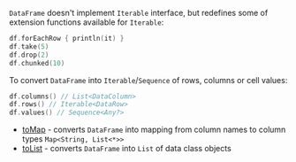 [//]: # (title: Interop with Stdlib)

<!---IMPORT org.jetbrains.kotlinx.dataframe.samples.api.Access-->

`DataFrame` doesn't implement `Iterable` interface, but redefines some of extension functions available for `Iterable`:

<!---FUN iterableApi-->

```kotlin
df.forEachRow { println(it) }
df.take(5)
df.drop(2)
df.chunked(10)
```

<!---END-->

To convert `DataFrame` into `Iterable`/`Sequence` of rows, columns or cell values:

<!---FUN getRowsColumns-->

```kotlin
df.columns() // List<DataColumn>
df.rows() // Iterable<DataRow>
df.values() // Sequence<Any?>
```

<!---END-->

* [toMap](toMap.md) - converts `DataFrame` into mapping from column names to column types `Map<String, List<*>>`
* [toList](toList.md) - converts `DataFrame` into `List` of data class objects 
